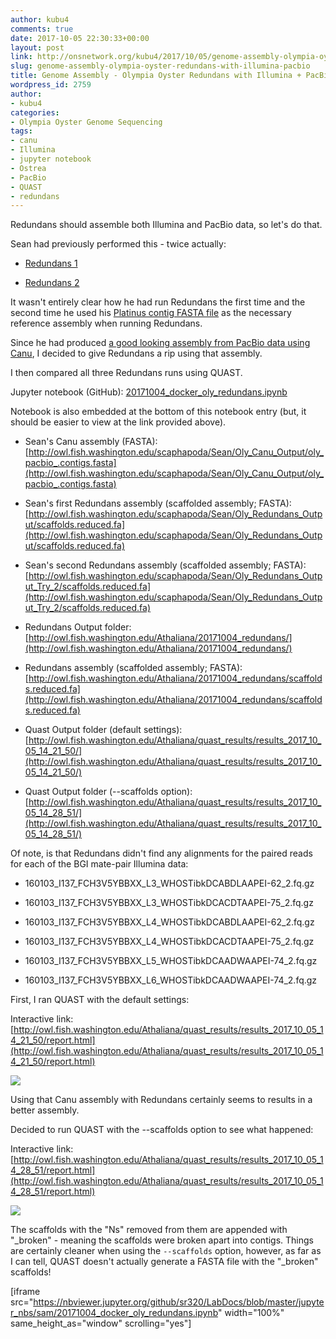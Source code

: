 ```yaml
---
author: kubu4
comments: true
date: 2017-10-05 22:30:33+00:00
layout: post
link: http://onsnetwork.org/kubu4/2017/10/05/genome-assembly-olympia-oyster-redundans-with-illumina-pacbio/
slug: genome-assembly-olympia-oyster-redundans-with-illumina-pacbio
title: Genome Assembly - Olympia Oyster Redundans with Illumina + PacBio
wordpress_id: 2759
author:
- kubu4
categories:
- Olympia Oyster Genome Sequencing
tags:
- canu
- Illumina
- jupyter notebook
- Ostrea
- PacBio
- QUAST
- redundans
---
```


Redundans should assemble both Illumina and PacBio data, so let's do that.

Sean had previously performed this - twice actually:





  * [Redundans 1](https://genefish.wordpress.com/2017/05/24/oly-genome-redundans-run-finished/)



  * [Redundans 2](https://genefish.wordpress.com/2017/06/08/seans-notebook-oly-genome-re-assembly-try-2/)






It wasn't entirely clear how he had run Redundans the first time and the second time he used his [Platinus contig FASTA file](https://genefish.wordpress.com/2017/06/02/oly-assembly-try-2-its-yuuuuuuge/) as the necessary reference assembly when running Redundans.

Since he had produced [a good looking assembly from PacBio data using Canu](http://onsnetwork.org/kubu4/2017/10/03/assembly-comparisons-olympia-oyster-genome-assemblies/), I decided to give Redundans a rip using that assembly.

I then compared all three Redundans runs using QUAST.

Jupyter notebook (GitHub): [20171004_docker_oly_redundans.ipynb](https://github.com/sr320/LabDocs/blob/master/jupyter_nbs/sam/20171004_docker_oly_redundans.ipynb)

Notebook is also embedded at the bottom of this notebook entry (but, it should be easier to view at the link provided above).





  * Sean's Canu assembly (FASTA): [http://owl.fish.washington.edu/scaphapoda/Sean/Oly_Canu_Output/oly_pacbio_.contigs.fasta](http://owl.fish.washington.edu/scaphapoda/Sean/Oly_Canu_Output/oly_pacbio_.contigs.fasta)


  * Sean's first Redundans assembly (scaffolded assembly; FASTA): [http://owl.fish.washington.edu/scaphapoda/Sean/Oly_Redundans_Output/scaffolds.reduced.fa](http://owl.fish.washington.edu/scaphapoda/Sean/Oly_Redundans_Output/scaffolds.reduced.fa)


  * Sean's second Redundans assembly (scaffolded assembly; FASTA): [http://owl.fish.washington.edu/scaphapoda/Sean/Oly_Redundans_Output_Try_2/scaffolds.reduced.fa](http://owl.fish.washington.edu/scaphapoda/Sean/Oly_Redundans_Output_Try_2/scaffolds.reduced.fa)



  * Redundans Output folder: [http://owl.fish.washington.edu/Athaliana/20171004_redundans/](http://owl.fish.washington.edu/Athaliana/20171004_redundans/)



  * Redundans assembly (scaffolded assembly; FASTA): [http://owl.fish.washington.edu/Athaliana/20171004_redundans/scaffolds.reduced.fa](http://owl.fish.washington.edu/Athaliana/20171004_redundans/scaffolds.reduced.fa)


  * Quast Output folder (default settings): [http://owl.fish.washington.edu/Athaliana/quast_results/results_2017_10_05_14_21_50/](http://owl.fish.washington.edu/Athaliana/quast_results/results_2017_10_05_14_21_50/)


  * Quast Output folder (--scaffolds option): [http://owl.fish.washington.edu/Athaliana/quast_results/results_2017_10_05_14_28_51/](http://owl.fish.washington.edu/Athaliana/quast_results/results_2017_10_05_14_28_51/)





Of note, is that Redundans didn't find any alignments for the paired reads for each of the BGI mate-pair Illumina data:





  * 160103_I137_FCH3V5YBBXX_L3_WHOSTibkDCABDLAAPEI-62_2.fq.gz


  * 160103_I137_FCH3V5YBBXX_L3_WHOSTibkDCACDTAAPEI-75_2.fq.gz


  * 160103_I137_FCH3V5YBBXX_L4_WHOSTibkDCABDLAAPEI-62_2.fq.gz


  * 160103_I137_FCH3V5YBBXX_L4_WHOSTibkDCACDTAAPEI-75_2.fq.gz


  * 160103_I137_FCH3V5YBBXX_L5_WHOSTibkDCAADWAAPEI-74_2.fq.gz


  * 160103_I137_FCH3V5YBBXX_L6_WHOSTibkDCAADWAAPEI-74_2.fq.gz



First, I ran QUAST with the default settings:

Interactive link: [http://owl.fish.washington.edu/Athaliana/quast_results/results_2017_10_05_14_21_50/report.html](http://owl.fish.washington.edu/Athaliana/quast_results/results_2017_10_05_14_21_50/report.html)

[![](http://owl.fish.washington.edu/Athaliana/20171005_oly_assemblies_01.png)](http://owl.fish.washington.edu/Athaliana/20171005_oly_assemblies_01.png)

Using that Canu assembly with Redundans certainly seems to results in a better assembly.

Decided to run QUAST with the --scaffolds option to see what happened:

Interactive link: [http://owl.fish.washington.edu/Athaliana/quast_results/results_2017_10_05_14_28_51/report.html](http://owl.fish.washington.edu/Athaliana/quast_results/results_2017_10_05_14_28_51/report.html)

[![](http://owl.fish.washington.edu/Athaliana/20171005_oly_assemblies_02.png)](http://owl.fish.washington.edu/Athaliana/20171005_oly_assemblies_02.png)

The scaffolds with the "Ns" removed from them are appended with "_broken" - meaning the scaffolds were broken apart into contigs. Things are certainly cleaner when using the `--scaffolds` option, however, as far as I can tell, QUAST doesn't actually generate a FASTA file with the "_broken" scaffolds!

[iframe src="https://nbviewer.jupyter.org/github/sr320/LabDocs/blob/master/jupyter_nbs/sam/20171004_docker_oly_redundans.ipynb" width="100%" same_height_as="window" scrolling="yes"]
